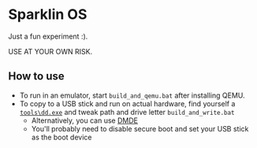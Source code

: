 # Sparklin OS

Just a fun experiment :).

USE AT YOUR OWN RISK.

## How to use

 * To run in an emulator, start `build_and_qemu.bat` after installing QEMU.
 * To copy to a USB stick and run on actual hardware, find yourself a [`tools\dd.exe`](https://web.archive.org/web/20200227032953/http://www.chrysocome.net/downloads/dd-0.6beta3.zip) and tweak path and drive letter `build_and_write.bat`
   * Alternatively, you can use [DMDE](https://dmde.com/)
   * You'll probably need to disable secure boot and set your USB stick as the boot device
